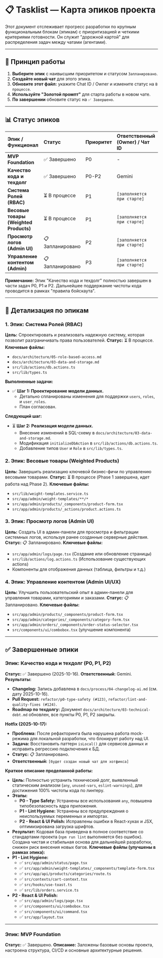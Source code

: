 # 📋 Tasklist — Карта эпиков проекта

Этот документ отслеживает прогресс разработки по крупным функциональным блокам (эпикам) с приоритизацией и четкими критериями готовности. Он служит "дорожной картой" для распределения задач между чатами (агентами).

---

## 🚀 Принцип работы

1.  **Выберите эпик** с наивысшим приоритетом и статусом `Запланировано`.
2.  **Создайте новый чат** для этого эпика.
3.  **Обновите этот файл:** укажите Chat ID / Owner и измените статус на `В процессе`.
4.  **Используйте "Золотой промпт"** для старта работы в новом чате.
5.  **По завершении** обновите статус на `✅ Завершено`.

---

## 📊 Статус эпиков

| Эпик / Функционал | Статус | Приоритет | Ответственный (Owner) / Чат ID |
| :--- | :--- | :--- | :--- |
| **MVP Foundation** | ✅ Завершено | P0 | - |
| **Качество кода и техдолг** | ✅ Завершено | P0-P2 | Gemini |
| **Система Ролей (RBAC)** | ⏳ В процессе | P1 | `[заполняется при старте]` |
| **Весовые товары (Weighted Products)** | ⏳ В процессе | P1 | `[заполняется при старте]` |
| **Просмотр логов (Admin UI)** | 📋 Запланировано | P2 | `[заполняется при старте]` |
| **Управление контентом (Admin)** | 📋 Запланировано | P3 | `[заполняется при старте]` |

**Примечание:** Эпик "Качество кода и техдолг" полностью завершен в части задач P0, P1 и P2. Дальнейшее поддержание чистоты кода проводится в рамках "правила бойскаута".

---

## 🎯 Детализация по эпикам

### 1. Эпик: Система Ролей (RBAC)
**Цель:** Спроектировать и реализовать надежную систему, которая позволит разграничивать права пользователей.
**Статус:** ⏳ В процессе.
**Ключевые файлы:**
- `docs/architecture/05-role-based-access.md`
- `docs/architecture/03-data-and-storage.md`
- `src/lib/actions/db.actions.ts`
- `src/lib/types.ts`

**Выполненные задачи:**
- ✅ **Шаг 1: Проектирование модели данных.**
  - Детально спланированы изменения для поддержки `users`, `roles`, и `user_roles`.
  - План согласован.

**Следующий шаг:**
- ⏳ **Шаг 2: Реализация модели данных.**
  - Внесение изменений в SQL-схему в `docs/architecture/03-data-and-storage.md`.
  - Модификация `initializeDbAction` в `src/lib/actions/db.actions.ts`.
  - Добавление типов `User` и `Role` в `src/lib/types.ts`.

### 2. Эпик: Весовые товары (Weighted Products)
**Цель:** Завершить реализацию ключевой бизнес-фичи по управлению весовыми товарами.
**Статус:** ⏳ В процессе (Phase 1 завершена, идет работа над Phase 2).
**Ключевые файлы:**
- `src/lib/weight-templates.service.ts`
- `src/app/admin/weight-templates/**/*`
- `src/app/admin/products/_components/product-form.tsx`
- `src/app/admin/products/_actions/product.actions.ts`

### 3. Эпик: Просмотр логов (Admin UI)
**Цель:** Создать UI в админ-панели для просмотра и фильтрации системных логов, используя ранее созданные серверные действия.
**Статус:** 📋 Запланировано.
**Ключевые файлы:**
- `src/app/admin/logs/page.tsx` (Создание или обновление страницы)
- `src/lib/actions/log.actions.ts` (Использование существующих actions)
- Компоненты для отображения данных (таблица, фильтры и т.д.)

### 4. Эпик: Управление контентом (Admin UI/UX)
**Цель:** Улучшить пользовательский опыт в админ-панели для управления товарами, категориями и заказами.
**Статус:** 📋 Запланировано.
**Ключевые файлы:**
- `src/app/admin/products/_components/product-form.tsx`
- `src/app/admin/categories/_components/category-form.tsx`
- `src/app/admin/orders/_components/order-status-selector.tsx`
- `src/components/ui/combobox.tsx` (улучшение компонента)

---

## ✅ Завершенные эпики

### Эпик: Качество кода и техдолг (P0, P1, P2)
**Статус:** ✅ Завершено (2025-10-16).
**Ответственный:** Gemini.
**Результаты:**
- **Changelog:** Запись добавлена в `docs/process/04-changelog-ai.md` (см. дату 2025-10-16).
- **Pull Request:** `refactor/p0-type-safety (#123)`, `refactor/lint-and-quality-fixes (#124)`.
- **Roadmap по техдолгу:** Документ `docs/architecture/03-technical-debt.md` обновлен, все пункты P0, P1, P2 закрыты.

**Hotfix (2025-10-17):**
- **Проблема:** После рефакторинга была нарушена работа mock-режима для локальной разработки, что блокирует работу над UI.
- **Задача:** Восстановить паттерн `isLocal()` для сервисов данных и исправить регрессию подключения к БД.
- **Статус:** 📋 Запланировано.
- **Ответственный:** `[будет создан новый чат для хотфикса]`

**Краткое описание проделанной работы:**
- **Цель:** Полностью устранить технический долг, выявленный статическим анализом (`any`, `unused-vars`, `eslint-warnings`), для достижения 100% чистоты кода по линтеру.
- **Этапы:**
  - **P0 - Type Safety:** Устранены все использования `any`, повышена типобезопасность ядра приложения.
  - **P1 - Lint Hygiene:** Устранены все предупреждения о неиспользуемых переменных и импортах.
  - **P2 - React & UI Polish:** Исправлены ошибки в React-хуках и JSX, оптимизирована загрузка шрифтов.
- **Результат:** Кодовая база приведена в полное соответствие со стандартами проекта (`npm run lint` выполняется без ошибок). Создана чистая и стабильная основа для дальнейшей разработки, снижен риск внесения новых багов.
**Ключевые файлы (улучшены в рамках эпика):**
- **P1 - Lint Hygiene:**
  - ✅ `src/app/admin/status/page.tsx`
  - ✅ `src/app/admin/weight-templates/_components/template-form.tsx`
  - ✅ `src/app/api/products/categories/route.ts`
  - ✅ `src/contexts/cart-context.tsx`
  - ✅ `src/hooks/use-toast.ts`
  - ✅ `src/lib/orders.service.ts`
- **P2 - React & UI Polish:**
  - ✅ `src/app/admin/logs/page.tsx`
  - ✅ `src/components/ui/combobox.tsx`
  - ✅ `src/components/ui/command.tsx`
  - ✅ `src/app/layout.tsx`

---

### Эпик: MVP Foundation
**Статус:** ✅ Завершено.
**Описание:** Заложены базовые основы проекта, настроена структура, CI/CD и основные архитектурные решения.
